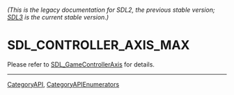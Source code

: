 ###### (This is the legacy documentation for SDL2, the previous stable version; [SDL3](https://wiki.libsdl.org/SDL3/) is the current stable version.)
# SDL_CONTROLLER_AXIS_MAX

Please refer to [SDL_GameControllerAxis](SDL_GameControllerAxis) for details.

----
[CategoryAPI](CategoryAPI), [CategoryAPIEnumerators](CategoryAPIEnumerators)

